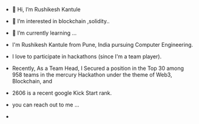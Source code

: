- 👋 Hi, I’m Rushikesh Kantule
- 👀 I’m interested in blockchain ,solidity..
- 🌱 I’m currently learning ...
- I'm Rushikesh Kantule from Pune, India pursuing Computer Engineering. 
- I love to participate in hackathons (since I'm a team player). 
- Recently, As a Team Head, I Secured a position in the Top 30 among 958 teams in the mercury Hackathon under the theme of Web3, Blockchain, and 
- 2606 is a recent google Kick Start rank. 


- you can reach out to me ...
- 

<!---
rushi19383/rushi19383 is a ✨ special ✨ repository because its `README.md` (this file) appears on your GitHub profile.
You can click the Preview link to take a look at your changes.
--->
